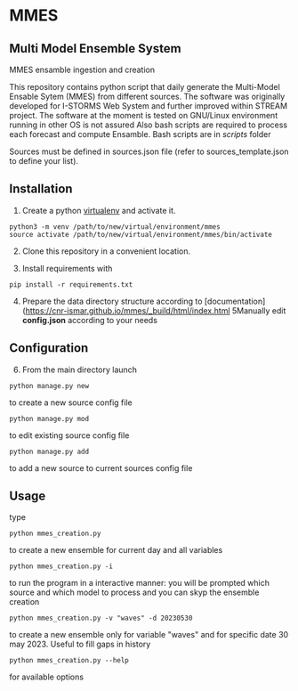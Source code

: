 # MMES
## Multi Model Ensemble System
MMES ensamble ingestion and creation

This repository contains python script that daily generate the Multi-Model Ensable Sytem (MMES)
from different sources.
The software was originally developed for I-STORMS Web System and further improved within STREAM project.
The software at the moment is tested on GNU/Linux environment running in other OS is not assured
Also bash scripts are required to process each forecast and compute Ensamble. Bash scripts are in *scripts* folder 

Sources must be defined in sources.json file (refer to sources_template.json to define your list).

## Installation
    
1. Create a python [virtualenv](https://docs.python.org/3/library/venv.html) and activate it.
```
python3 -m venv /path/to/new/virtual/environment/mmes
source activate /path/to/new/virtual/environment/mmes/bin/activate
```
2. Clone this repository in a convenient location.


3. Install requirements with

```
pip install -r requirements.txt
```
4. Prepare the data directory structure according to [documentation](https://cnr-ismar.github.io/mmes/_build/html/index.html
5Manually edit **config.json** according to your needs

## Configuration

6. From the main directory launch
```
python manage.py new
```
to create a new source config file
```
python manage.py mod
```
to edit existing source config file

```
python manage.py add
```
to add a new source to current sources config file

## Usage
type
```
python mmes_creation.py
```
to create a new ensemble for current day and all variables
```
python mmes_creation.py -i 
```
to run the program in a interactive manner: you will be prompted which source and which model to process
and you can skyp the ensemble creation

```
python mmes_creation.py -v "waves" -d 20230530
```
to create a new ensemble only for variable "waves" and for specific date 30 may 2023. Useful to fill gaps in history

```
python mmes_creation.py --help
```
for available options



